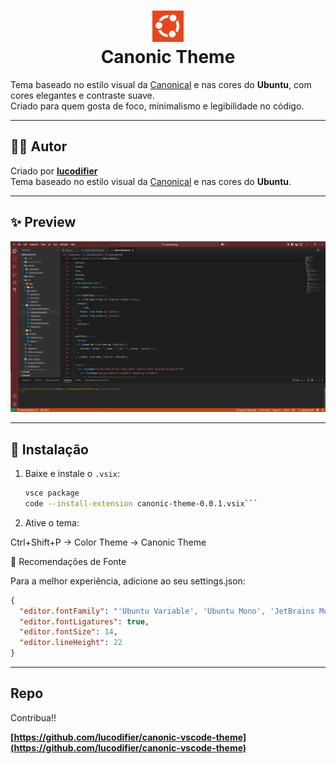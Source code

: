 <h1 align="center">
  <img src="https://raw.githubusercontent.com/lucodifier/canonic-vscode-theme/master/images/canonic.jpeg" alt="Canonic Theme" width="50"/>
  <br/>
  Canonic Theme
</h1> 

Tema baseado no estilo visual da [Canonical](https://canonical.com) e nas cores do **Ubuntu**, com cores elegantes e contraste suave.  
Criado para quem gosta de foco, minimalismo e legibilidade no código.  

---

## 👨‍💻 Autor

Criado por **[lucodifier](https://github.com/lucodifier)**  
Tema baseado no estilo visual da [Canonical](https://canonical.com) e nas cores do **Ubuntu**.

---

## ✨ Preview

![Preview do Canonic Themt](https://raw.githubusercontent.com/lucodifier/canonic-vscode-theme/master/images/preview.png)

---

## 🚀 Instalação

1. Baixe e instale o `.vsix`:
   ```bash
   vsce package
   code --install-extension canonic-theme-0.0.1.vsix```

2. Ative o tema:

Ctrl+Shift+P → Color Theme → Canonic Theme

📝 Recomendações de Fonte

Para a melhor experiência, adicione ao seu settings.json:

```json
{
  "editor.fontFamily": "'Ubuntu Variable', 'Ubuntu Mono', 'JetBrains Mono', monospace",
  "editor.fontLigatures": true,
  "editor.fontSize": 14,
  "editor.lineHeight": 22
}
```

---

## Repo

Contribua!!

**[https://github.com/lucodifier/canonic-vscode-theme](https://github.com/lucodifier/canonic-vscode-theme)**